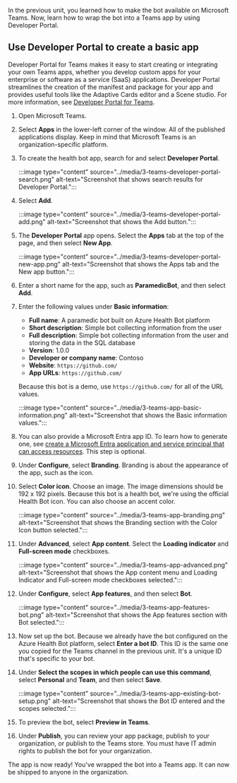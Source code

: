 In the previous unit, you learned how to make the bot available on Microsoft Teams. Now, learn how to wrap the bot into a Teams app by using Developer Portal.

## Use Developer Portal to create a basic app

Developer Portal for Teams makes it easy to start creating or integrating your own Teams apps, whether you develop custom apps for your enterprise or software as a service (SaaS) applications. Developer Portal streamlines the creation of the manifest and package for your app and provides useful tools like the Adaptive Cards editor and a Scene studio. For more information, see [Developer Portal for Teams](/microsoftteams/platform/concepts/build-and-test/teams-developer-portal).

1. Open Microsoft Teams.

1. Select **Apps** in the lower-left corner of the window. All of the published applications display. Keep in mind that Microsoft Teams is an organization-specific platform.

1. To create the health bot app, search for and select **Developer Portal**.

   :::image type="content" source="../media/3-teams-developer-portal-search.png" alt-text="Screenshot that shows search results for Developer Portal.":::

1. Select **Add**.

   :::image type="content" source="../media/3-teams-developer-portal-add.png" alt-text="Screenshot that shows the Add button.":::

1. The **Developer Portal** app opens. Select the **Apps** tab at the top of the page, and then select **New App**.

   :::image type="content" source="../media/3-teams-developer-portal-new-app.png" alt-text="Screenshot that shows the Apps tab and the New app button.":::

1. Enter a short name for the app, such as **ParamedicBot**, and then select **Add**.

1. Enter the following values under **Basic information**:

    - **Full name**: A paramedic bot built on Azure Health Bot platform
    - **Short description**: Simple bot collecting information from the user
    - **Full description**: Simple bot collecting information from the user and storing the data in the SQL database
    - **Version**: 1.0.0
    - **Developer or company name**: Contoso
    - **Website**: `https://github.com/`
    - **App URLs**: `https://github.com/`

    Because this bot is a demo, use `https://github.com/` for all of the URL values.

   :::image type="content" source="../media/3-teams-app-basic-information.png" alt-text="Screenshot that shows the Basic information values.":::

1. You can also provide a Microsoft Entra app ID. To learn how to generate one, see [create a Microsoft Entra application and service principal that can access resources](/azure/active-directory/develop/howto-create-service-principal-portal). This step is optional.

1. Under **Configure**, select **Branding**. Branding is about the appearance of the app, such as the icon.

1. Select **Color icon**. Choose an image. The image dimensions should be 192 x 192 pixels. Because this bot is a health bot, we're using the official Health Bot icon. You can also choose an accent color.

   :::image type="content" source="../media/3-teams-app-branding.png" alt-text="Screenshot that shows the Branding section with the Color Icon button selected.":::

1. Under **Advanced**, select **App content**. Select the **Loading indicator** and **Full-screen mode** checkboxes.

    :::image type="content" source="../media/3-teams-app-advanced.png" alt-text="Screenshot that shows the App content menu and Loading Indicator and Full-screen mode checkboxes selected.":::

1. Under **Configure**, select **App features**, and then select **Bot**.

   :::image type="content" source="../media/3-teams-app-features-bot.png" alt-text="Screenshot that shows the App features section with Bot selected.":::

1. Now set up the bot. Because we already have the bot configured on the Azure Health Bot platform, select **Enter a bot ID**. This ID is the same one you copied for the Teams channel in the previous unit. It's a unique ID that's specific to your bot.

1. Under **Select the scopes in which people can use this command**, select **Personal** and **Team**, and then select **Save**.

   :::image type="content" source="../media/3-teams-app-existing-bot-setup.png" alt-text="Screenshot that shows the Bot ID entered and the scopes selected.":::

1. To preview the bot, select **Preview in Teams**.

1. Under **Publish**, you can review your app package, publish to your organization, or publish to the Teams store. You must have IT admin rights to publish the bot for your organization.

The app is now ready! You've wrapped the bot into a Teams app. It can now be shipped to anyone in the organization.
